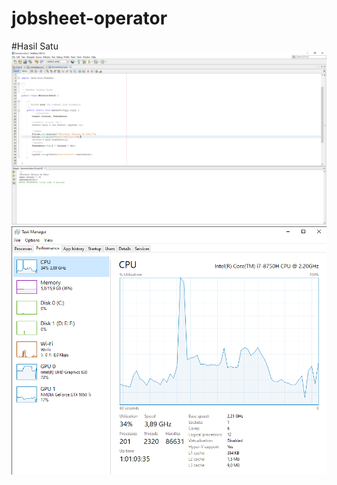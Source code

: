 # jobsheet-operator
#Hasil Satu
![Alt Text](https://github.com/Yeremia395/jobsheet-operator/blob/master/konversi%20suhu%202%20-%20NetBeans%20IDE%208.2%2020_08_2019%2009.40.29.png)
![Alt Text](https://github.com/Yeremia395/jobsheet-operator/blob/master/Task%20Manager%2021_08_2019%2007.23.45.png)
